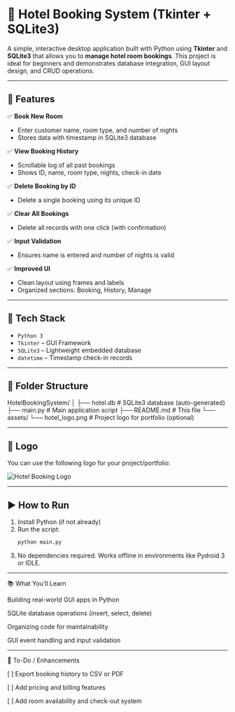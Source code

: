 # 🏨 Hotel Booking System (Tkinter + SQLite3)

A simple, interactive desktop application built with Python using **Tkinter** and **SQLite3** that allows you to **manage hotel room bookings**. This project is ideal for beginners and demonstrates database integration, GUI layout design, and CRUD operations.

---

## 🚀 Features

✅ **Book New Room**
- Enter customer name, room type, and number of nights
- Stores data with timestamp in SQLite3 database

✅ **View Booking History**
- Scrollable log of all past bookings
- Shows ID, name, room type, nights, check-in date

✅ **Delete Booking by ID**
- Delete a single booking using its unique ID

✅ **Clear All Bookings**
- Delete all records with one click (with confirmation)

✅ **Input Validation**
- Ensures name is entered and number of nights is valid

✅ **Improved UI**
- Clean layout using frames and labels
- Organized sections: Booking, History, Manage

---

## 🧰 Tech Stack

- `Python 3`
- `Tkinter` – GUI Framework
- `SQLite3` – Lightweight embedded database
- `datetime` – Timestamp check-in records

---

## 📁 Folder Structure

HotelBookingSystem/ │ ├── hotel.db                # SQLite3 database (auto-generated) ├── main.py                 # Main application script ├── README.md               # This file └── assets/ └── hotel_logo.png      # Project logo for portfolio (optional)

---

## 🎨 Logo

You can use the following logo for your project/portfolio:

![Hotel Booking Logo](assets/hotel_logo.png)

---

## ▶️ How to Run

1. Install Python (if not already)
2. Run the script:
   ```bash
   python main.py

3. No dependencies required. Works offline in environments like Pydroid 3 or IDLE.




---

📚 What You’ll Learn

Building real-world GUI apps in Python

SQLite database operations (insert, select, delete)

Organizing code for maintainability

GUI event handling and input validation



---

📌 To-Do / Enhancements

[ ] Export booking history to CSV or PDF

[ ] Add pricing and billing features

[ ] Add room availability and check-out system

